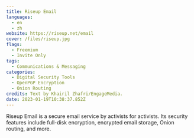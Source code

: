 ```yaml
---
title: Riseup Email
languages: 
  - en
  - zh
website: https://riseup.net/email
cover: /files/riseup.jpg
flags:
  - Freemium
  - Invite Only
tags:
  - Communications & Messaging
categories:
  - Digital Security Tools
  - OpenPGP Encryption
  - Onion Routing
credits: Text by Khairil Zhafri/EngageMedia.
date: 2023-01-19T10:38:37.852Z
---
```

Riseup Email is a secure email service by activists for activists. Its security features include full-disk encryption, encrypted email storage, Onion routing, and more.